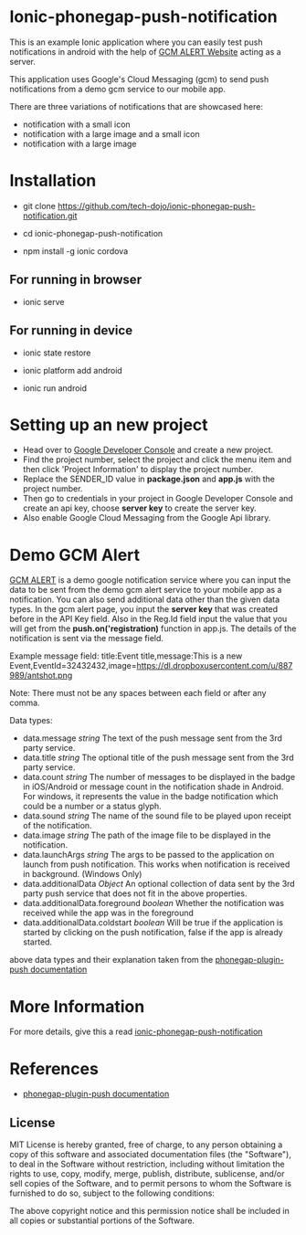 # Ionic-phonegap-push-notification

This is an example Ionic application where you can easily test push notifications in android with the help of [GCM ALERT Website](http://gcm-alert.appspot.com/) acting as a server.

This application uses Google's Cloud Messaging (gcm) to send push notifications from a demo gcm service to our mobile app.

There are three variations of notifications that are showcased here:

 * notification with a small icon
 * notification with a large image and a small icon
 * notification with a large image

# Installation

 * git clone https://github.com/tech-dojo/ionic-phonegap-push-notification.git

 * cd ionic-phonegap-push-notification

 * npm install -g ionic cordova
 
## For running in browser
 
 * ionic serve
 
## For running in device
 
 * ionic state restore

 * ionic platform add android

 * ionic run android
 
# Setting up an new project

 * Head over to [Google Developer Console](https://console.developers.google.com) and create a new project.
 * Find the project number, select the project and click the menu item and then click 'Project Information' to display the   project number.
 * Replace the SENDER_ID value in **package.json** and **app.js** with the project number.
 * Then go to credentials in your project in Google Developer Console and create an api key, choose **server key** to create   the server key.
 * Also enable Google Cloud Messaging from the Google Api library.
 
# Demo GCM Alert

[GCM ALERT](http://gcm-alert.appspot.com/) is a demo google notification service where you can input the data to be sent from the demo gcm alert service to your mobile app as a notification. You can also send additional data other than the given data types. In the gcm alert page, you input the **server key** that was created before in the API Key field. Also in the Reg.Id  field input the value that you will get from the **push.on('registration)** function in app.js. The details of the notification is sent via the message field.

Example message field: title:Event title,message:This is a new Event,EventId=32432432,image=https://dl.dropboxusercontent.com/u/887989/antshot.png

Note: There must not be any spaces between each field or after any comma.

Data types:

 * data.message	*string*	The text of the push message sent from the 3rd party service.
 * data.title	*string*	The optional title of the push message sent from the 3rd party service.
 * data.count	*string*	The number of messages to be displayed in the badge in iOS/Android or message count in the notification shade in Android. For windows, it represents the value in the badge notification which could be a number or a status glyph.
 * data.sound	*string*	The name of the sound file to be played upon receipt of the notification.
 * data.image	*string*	The path of the image file to be displayed in the notification.
 * data.launchArgs	*string*	The args to be passed to the application on launch from push notification. This works when notification is received in background. (Windows Only)
 * data.additionalData	*Object*	An optional collection of data sent by the 3rd party push service that does not fit in the     above properties.
 * data.additionalData.foreground	*boolean*	Whether the notification was received while the app was in the foreground
 * data.additionalData.coldstart	*boolean*	Will be true if the application is started by clicking on the push notification,     false if the app is already started.
 
above data types and their explanation taken from the [phonegap-plugin-push documentation](https://github.com/phonegap/phonegap-plugin-push/blob/master/docs/API.md)

# More Information

For more details, give this a read [ionic-phonegap-push-notification]()

# References

 * [phonegap-plugin-push documentation](https://github.com/phonegap/phonegap-plugin-push/tree/master/docs)
 

## License

MIT License is hereby granted, free of charge, to any person obtaining
a copy of this software and associated documentation files (the
"Software"), to deal in the Software without restriction, including
without limitation the rights to use, copy, modify, merge, publish,
distribute, sublicense, and/or sell copies of the Software, and to
permit persons to whom the Software is furnished to do so, subject to
the following conditions:

The above copyright notice and this permission notice shall be
included in all copies or substantial portions of the Software.


 

